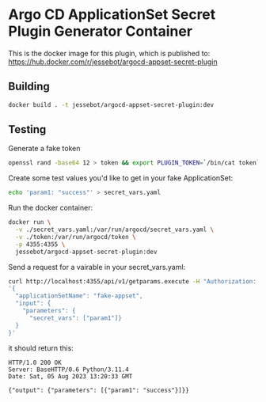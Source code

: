# Argo CD ApplicationSet Secret Plugin Generator Container
This is the docker image for this plugin, which is published to:
https://hub.docker.com/r/jessebot/argocd-appset-secret-plugin

## Building

```bash
docker build . -t jessebot/argocd-appset-secret-plugin:dev
```

## Testing

Generate a fake token
```bash
openssl rand -base64 12 > token && export PLUGIN_TOKEN=`/bin/cat token`
```

Create some test values you'd like to get in your fake ApplicationSet:

```bash
echo 'param1: "success"' > secret_vars.yaml
```

Run the docker container:

```bash
docker run \
  -v ./secret_vars.yaml:/var/run/argocd/secret_vars.yaml \
  -v ./token:/var/run/argocd/token \
  -p 4355:4355 \
  jessebot/argocd-appset-secret-plugin:dev
```

Send a request for a vairable in your secret_vars.yaml:

```bash
curl http://localhost:4355/api/v1/getparams.execute -H "Authorization: Bearer $PLUGIN_TOKEN" -d \
'{
  "applicationSetName": "fake-appset",
  "input": {
    "parameters": {
      "secret_vars": ["param1"]}
  }
}'
```

it should return this:

```curl
HTTP/1.0 200 OK
Server: BaseHTTP/0.6 Python/3.11.4
Date: Sat, 05 Aug 2023 13:20:33 GMT

{"output": {"parameters": [{"param1": "success"}]}}
```
